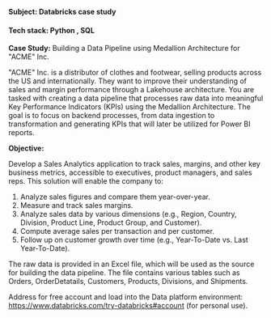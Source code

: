 **Subject: Databricks case study**

#### Tech stack:  Python , SQL 

**Case Study:** Building a Data Pipeline using Medallion Architecture for "ACME" Inc.

"ACME" Inc. is a distributor of clothes and footwear, selling products across the US and internationally. They want to improve their understanding of sales and 
margin performance through a Lakehouse architecture. You are tasked with creating a data pipeline that processes raw data into meaningful Key Performance Indicators 
(KPIs) using the Medallion Architecture. The goal is to focus on backend processes, from data ingestion to transformation and generating KPIs that will later be 
utilized for Power BI reports.

**Objective:**

Develop a Sales Analytics application to track sales, margins, and other key business metrics, accessible to executives, product managers, and sales reps. This 
solution will enable the company to:

1.	Analyze sales figures and compare them year-over-year.
2.	Measure and track sales margins.
3.	Analyze sales data by various dimensions (e.g., Region, Country, Division, Product Line, Product Group, and Customer).
4.	Compute average sales per transaction and per customer.
5.	Follow up on customer growth over time (e.g., Year-To-Date vs. Last Year-To-Date).

The raw data is provided in an Excel file, which will be used as the source for building the data pipeline. The file contains various tables such as Orders, 
OrderDetatails, Customers, Products, Divisions, and Shipments.

Address for free account and load into the Data platform environment: https://www.databricks.com/try-databricks#account (for personal use).

